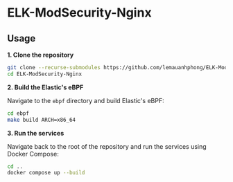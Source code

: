 # ELK-ModSecurity-Nginx

## Usage

**1. Clone the repository**

```sh
git clone --recurse-submodules https://github.com/lemauanhphong/ELK-ModSecurity-Nginx.git
cd ELK-ModSecurity-Nginx
```

**2. Build the Elastic's eBPF**

Navigate to the `ebpf` directory and build Elastic's eBPF:

```sh
cd ebpf
make build ARCH=x86_64
```

**3. Run the services**

Navigate back to the root of the repository and run the services using Docker Compose:

```sh
cd ..
docker compose up --build
```
